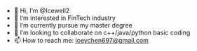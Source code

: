- 👋 Hi, I’m @Icewell2
- 👀 I’m interested in FinTech industry
- 🌱 I’m currently pursue my master degree
- 💞️ I’m looking to collaborate on c++/java/python basic coding
- 📫 How to reach me: joeychen697@gmail.com

<!---
Icewell2/Icewell2 is a ✨ special ✨ repository because its `README.md` (this file) appears on your GitHub profile.
You can click the Preview link to take a look at your changes.
--->
